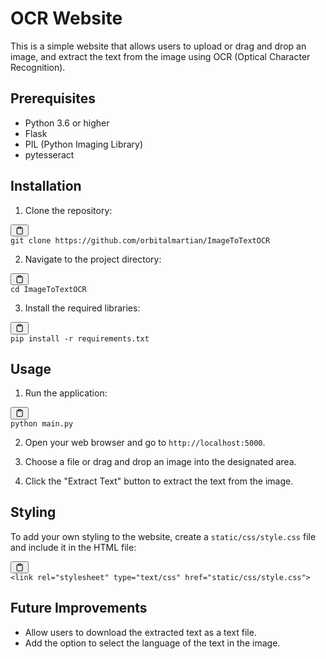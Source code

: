 <div class="markdown prose w-full break-words dark:prose-invert dark"><h1>OCR Website</h1><p>This is a simple website that allows users to upload or drag and drop an image, and extract the text from the image using OCR (Optical Character Recognition).</p><h2>Prerequisites</h2><ul><li>Python 3.6 or higher</li><li>Flask</li><li>PIL (Python Imaging Library)</li><li>pytesseract</li></ul><h2>Installation</h2><ol><li>Clone the repository:</li></ol><pre><div class="bg-black mb-4 rounded-md"><div class="flex items-center relative text-gray-200 bg-gray-800 px-4 py-2 text-xs font-sans"><button class="flex ml-auto gap-2"><svg stroke="currentColor" fill="none" stroke-width="2" viewBox="0 0 24 24" stroke-linecap="round" stroke-linejoin="round" class="h-4 w-4" height="1em" width="1em" xmlns="http://www.w3.org/2000/svg"><path d="M16 4h2a2 2 0 0 1 2 2v14a2 2 0 0 1-2 2H6a2 2 0 0 1-2-2V6a2 2 0 0 1 2-2h2"></path><rect x="8" y="2" width="8" height="4" rx="1" ry="1"></rect></svg></button></div><div class="p-4 overflow-y-auto"><code class="!whitespace-pre-wrap hljs language-bash">git <span class="hljs-built_in">clone</span> https://github.com/orbitalmartian/ImageToTextOCR
</code></div></div></pre><ol start="2"><li>Navigate to the project directory:</li></ol><pre><div class="bg-black mb-4 rounded-md"><div class="flex items-center relative text-gray-200 bg-gray-800 px-4 py-2 text-xs font-sans"><button class="flex ml-auto gap-2"><svg stroke="currentColor" fill="none" stroke-width="2" viewBox="0 0 24 24" stroke-linecap="round" stroke-linejoin="round" class="h-4 w-4" height="1em" width="1em" xmlns="http://www.w3.org/2000/svg"><path d="M16 4h2a2 2 0 0 1 2 2v14a2 2 0 0 1-2 2H6a2 2 0 0 1-2-2V6a2 2 0 0 1 2-2h2"></path><rect x="8" y="2" width="8" height="4" rx="1" ry="1"></rect></svg></button></div><div class="p-4 overflow-y-auto"><code class="!whitespace-pre-wrap hljs language-bash"><span class="hljs-built_in">cd</span> ImageToTextOCR
</code></div></div></pre><ol start="3"><li>Install the required libraries:</li></ol><pre><div class="bg-black mb-4 rounded-md"><div class="flex items-center relative text-gray-200 bg-gray-800 px-4 py-2 text-xs font-sans"><button class="flex ml-auto gap-2"><svg stroke="currentColor" fill="none" stroke-width="2" viewBox="0 0 24 24" stroke-linecap="round" stroke-linejoin="round" class="h-4 w-4" height="1em" width="1em" xmlns="http://www.w3.org/2000/svg"><path d="M16 4h2a2 2 0 0 1 2 2v14a2 2 0 0 1-2 2H6a2 2 0 0 1-2-2V6a2 2 0 0 1 2-2h2"></path><rect x="8" y="2" width="8" height="4" rx="1" ry="1"></rect></svg></button></div><div class="p-4 overflow-y-auto"><code class="!whitespace-pre-wrap hljs">pip install -r requirements.txt
</code></div></div></pre><h2>Usage</h2><ol><li>Run the application:</li></ol><pre><div class="bg-black mb-4 rounded-md"><div class="flex items-center relative text-gray-200 bg-gray-800 px-4 py-2 text-xs font-sans"><button class="flex ml-auto gap-2"><svg stroke="currentColor" fill="none" stroke-width="2" viewBox="0 0 24 24" stroke-linecap="round" stroke-linejoin="round" class="h-4 w-4" height="1em" width="1em" xmlns="http://www.w3.org/2000/svg"><path d="M16 4h2a2 2 0 0 1 2 2v14a2 2 0 0 1-2 2H6a2 2 0 0 1-2-2V6a2 2 0 0 1 2-2h2"></path><rect x="8" y="2" width="8" height="4" rx="1" ry="1"></rect></svg></button></div><div class="p-4 overflow-y-auto"><code class="!whitespace-pre-wrap hljs language-css">python <span class="hljs-selector-tag">main</span><span class="hljs-selector-class">.py</span>
</code></div></div></pre><ol start="2"><li><p>Open your web browser and go to <code>http://localhost:5000</code>.</p></li><li><p>Choose a file or drag and drop an image into the designated area.</p></li><li><p>Click the "Extract Text" button to extract the text from the image.</p></li></ol><h2>Styling</h2><p>To add your own styling to the website, create a <code>static/css/style.css</code> file and include it in the HTML file:</p><pre><div class="bg-black mb-4 rounded-md"><div class="flex items-center relative text-gray-200 bg-gray-800 px-4 py-2 text-xs font-sans"><button class="flex ml-auto gap-2"><svg stroke="currentColor" fill="none" stroke-width="2" viewBox="0 0 24 24" stroke-linecap="round" stroke-linejoin="round" class="h-4 w-4" height="1em" width="1em" xmlns="http://www.w3.org/2000/svg"><path d="M16 4h2a2 2 0 0 1 2 2v14a2 2 0 0 1-2 2H6a2 2 0 0 1-2-2V6a2 2 0 0 1 2-2h2"></path><rect x="8" y="2" width="8" height="4" rx="1" ry="1"></rect></svg</button></div><div class="p-4 overflow-y-auto"><code class="!whitespace-pre-wrap hljs language-html"><span class="hljs-tag">&lt;<span class="hljs-name">link</span> <span class="hljs-attr">rel</span>=<span class="hljs-string">"stylesheet"</span> <span class="hljs-attr">type</span>=<span class="hljs-string">"text/css"</span> <span class="hljs-attr">href</span>=<span class="hljs-string">"static/css/style.css"</span>&gt;</span>
</code></div></div></pre><h2>Future Improvements</h2><ul><li>Allow users to download the extracted text as a text file.</li><li>Add the option to select the language of the text in the image.</li></ul></div>
